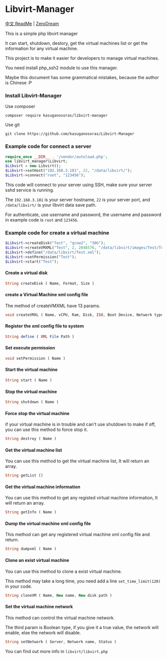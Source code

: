 # Libvirt-Manager

[中文 ReadMe](README_ZH.md) | [ZeroDream](https://www.zerodream.net/)

This is a simple php libvirt manager

It can start, shutdown, destory, get the virtual machines list or get the information for any virtual machine.

This project is to make it easier for developers to manage virtual machines.

You need install php_ssh2 module to use this manager.

Maybe this document has some grammatical mistakes, because the author is Chinese :P

### Install Libvirt-Manager

Use composer

```
composer require kasuganosoras/libvirt-manager
```

Use git

```
git clone https://github.com/kasuganosoras/Libvirt-Manager
```

### Example code for connect a server

```php
require_once __DIR__ . '/vendor/autoload.php';
use libvirt_manager\Libvirt;
$Libvirt = new Libvirt();
$Libvirt->setHost("192.168.3.181", 22, "/data/libvirt/");
$Libvirt->connect("root", "123456");
```
This code will connect to your server using SSH, make sure your server sshd service is running.

The `192.168.3.181` is your server hostname, `22` is your server port, and `/data/libvirt/` is your libvirt data save path.

For authenticate, use username and password, the username and password in example code is `root` and `123456`.

### Example code for create a virtual machine

```php
$Libvirt->createDisk("Test", "qcow2", "30G");
$Libvirt->createVMXML("Test", 2, 2048576, "/data/libvirt/images/Test/Test.qcow2", "/data/iso/CentOS-7-x86_64-Minimal-1804.iso", "cdrom", "network", "default", $Libvirt->randomMac(), "virbr0", 0, 0, 5902);
$Libvirt->define("/data/libvirt/Test.xml");
$Libvirt->setPermission("Test");
$Libvirt->start("Test");
```
#### Create a virtual disk
```php
String createDisk ( Name, Format, Size )
```
#### create a Virtual Machine xml config file
The method of createVMXML have 13 params.
```php
void createVMXL ( Name, vCPU, Ram, Disk, ISO, Boot Device, Network type, Network name, MAC Address, Network bridge, Bandwidth in, Bandwidth out, VNC Port )
```
#### Register the xml config file to system
```php
String define ( XML File Path )
```
#### Set execute permission
```php
void setPermission ( Name )
```
#### Start the virtual machine
```php
String start ( Name )
```
#### Stop the virtual machine
```php
String shutdown ( Name )
```
#### Force stop the virtual machine
if your virtual machine is in trouble and can't use shutdown to make if off, you can use this method to force stop it.
```php
String destroy ( Name )
```
#### Get the virtual machine list
You can use this method to get the virtual machine list, It will return an array.
```php
String getList ()
```
#### Get the virtual machine information
You can use this method to get any registed virtual machine information, It will return an array.
```php
String getInfo ( Name )
```
#### Dump the virtual machine xml config file
This method can get any registered virtual machine xml config file and return.
```php
String dumpxml ( Name )
```
#### Clone an exist virtual machine
You can use this method to clone a exist virtual machine.

This method may take a long time, you need add a line `set_time_limit(120)` in your code.
```php
String cloneVM ( Name, New name, New disk path )
```
#### Set the virtual machine network
This method can control the virtual machine network.

The third param is Boolean type, if you give it a true value, the network will enable, else the network will disable.
```php
String setNetwork ( Server, Network name, Status )
```
You can find out more info in `libvirt/libvirt.php`
